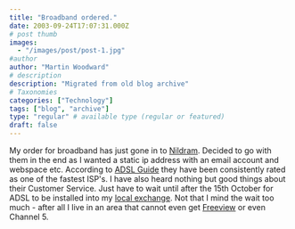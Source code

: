 ```yaml
---
title: "Broadband ordered."
date: 2003-09-24T17:07:31.000Z
# post thumb
images:
  - "/images/post/post-1.jpg"
#author
author: "Martin Woodward"
# description
description: "Migrated from old blog archive"
# Taxonomies
categories: ["Technology"]
tags: ["blog", "archive"]
type: "regular" # available type (regular or featured)
draft: false
---
```


My order for broadband has just gone in to [Nildram](http://www.nildram.com).  Decided to go with them in the end as I wanted a static ip address with an email account and webspace etc.  According to [ADSL Guide](http://www.adslguide.org.uk) they have been consistently rated as one of the fastest ISP's.  I have also heard nothing but good things about their Customer Service.   Just have to wait until after the 15th October for ADSL to be installed into my [local exchange](http://www.stocksfieldbroadband.co.uk).  Not that I mind the wait too much - after all I live in an area that cannot even get [Freeview](http://www.freeview.co.uk) or even Channel 5.